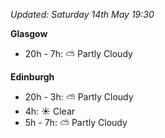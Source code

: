 *Updated: Saturday 14th May 19:30*

**Glasgow**

* 20h - 7h: :partly_sunny: Partly Cloudy

**Edinburgh**

* 20h - 3h: :partly_sunny: Partly Cloudy
* 4h: :sunny: Clear
* 5h - 7h: :partly_sunny: Partly Cloudy

